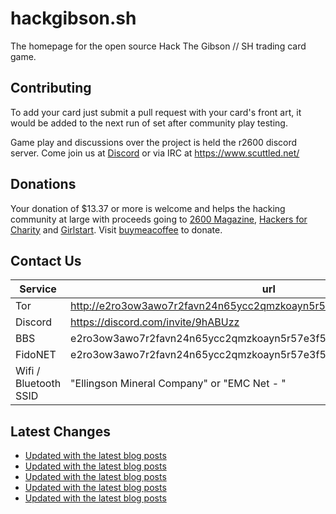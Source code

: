 # hackgibson.sh
The homepage for the open source Hack The Gibson // SH trading card game.


## Contributing

To add your card just submit a pull request with your card's front art, it would be added to the next run of set after community play testing.

Game play and discussions over the project is held the r2600 discord server. Come join us at [Discord](https://discord.com/invite/9hABUzz) or via IRC at https://www.scuttled.net/


## Donations

Your donation of $13.37 or more is welcome and helps the hacking community at large with proceeds going to [2600 Magazine](https://2600.com/), [Hackers for Charity](https://hackersforcharity.org) and [Girlstart](https://girlstart.org).  Visit [buymeacoffee](https://www.buymeacoffee.com/hackgibson.sh) to donate.


## Contact Us

Service | url
-|-
Tor | http://e2ro3ow3awo7r2favn24n65ycc2qmzkoayn5r57e3f56nvjwdcgg32ad.onion
Discord | https://discord.com/invite/9hABUzz
BBS | e2ro3ow3awo7r2favn24n65ycc2qmzkoayn5r57e3f56nvjwdcgg32ad.onion:23
FidoNET | e2ro3ow3awo7r2favn24n65ycc2qmzkoayn5r57e3f56nvjwdcgg32ad.onion:24554
Wifi / Bluetooth SSID | "Ellingson Mineral Company" or "EMC Net - <fidonet address>"

## Latest Changes
<!-- BLOG-POST-LIST:START -->
- [Updated with the latest blog posts](https://github.com/DFW2600/hackgibson.sh/commit/3133759ff8eec810574dd001692ab684a53e6993)
- [Updated with the latest blog posts](https://github.com/DFW2600/hackgibson.sh/commit/7f88f0c256a3c4d30b5fd6a9a18a4159407e5da2)
- [Updated with the latest blog posts](https://github.com/DFW2600/hackgibson.sh/commit/6f24635dc67743176982ba49175414c5793604c5)
- [Updated with the latest blog posts](https://github.com/DFW2600/hackgibson.sh/commit/2ae1d58f6e089c19f825cfd85e8d3f1f036a32e0)
- [Updated with the latest blog posts](https://github.com/DFW2600/hackgibson.sh/commit/e18fec348f972af904e96735238c16dfba4c5b5c)
<!-- BLOG-POST-LIST:END -->
